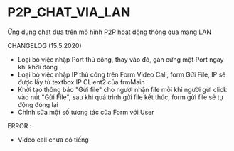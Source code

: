 # P2P_CHAT_VIA_LAN
Ứng dụng chat dựa trên mô hình P2P hoạt động thông qua mạng LAN

CHANGELOG (15.5.2020) 
- Loại bỏ việc nhập Port thủ công, thay vào đó, gán cứng một Port ngay khi khởi động 
- Loại bỏ việc nhập IP thủ công trên Form Video Call, form Gửi File, IP sẽ được lấy từ textbox IP CLient2 của frmMain
- Khởi tạo thông báo "Gửi file" cho người nhận file mỗi khi người gửi click vào nút "Gửi File", sau khi quá trình gửi file kết thúc, form gửi file sẽ tự động đóng lại
- Chỉnh sửa một số tương tác của Form với User

ERROR : 
- Video call chưa có tiếng 

